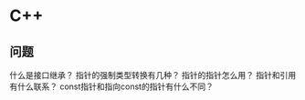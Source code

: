 # C++

























## 问题

什么是接口继承？
指针的强制类型转换有几种？
指针的指针怎么用？
指针和引用有什么联系？
const指针和指向const的指针有什么不同？